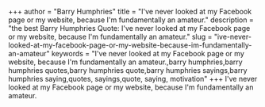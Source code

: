 +++
author = "Barry Humphries"
title = "I've never looked at my Facebook page or my website, because I'm fundamentally an amateur."
description = "the best Barry Humphries Quote: I've never looked at my Facebook page or my website, because I'm fundamentally an amateur."
slug = "ive-never-looked-at-my-facebook-page-or-my-website-because-im-fundamentally-an-amateur"
keywords = "I've never looked at my Facebook page or my website, because I'm fundamentally an amateur.,barry humphries,barry humphries quotes,barry humphries quote,barry humphries sayings,barry humphries saying,quotes, sayings,quote, saying, motivation"
+++
I've never looked at my Facebook page or my website, because I'm fundamentally an amateur.

